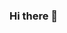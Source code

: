 ### Hi there 👋

<!--
**cedagbo/cedagbo** is a ✨ _special_ ✨ repository because its `README.md` (this file) appears on your GitHub profile.

Here are some ideas to get you started:

- 🔭 I’m currently working on ... Password Generator
- 🌱 I’m currently learning ... JavaScript
- 👯 I’m looking to collaborate on ...
- 🤔 I’m looking for help with ...
- 💬 Ask me about ... anything
- 📫 How to reach me: ... www.twitter.com/ChrisDagbo
- 😄 Pronouns: ... He/him
- ⚡ Fun fact: ... 
-->
